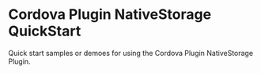 # Cordova Plugin NativeStorage QuickStart 


Quick start samples or demoes for using the Cordova Plugin NativeStorage Plugin. 
